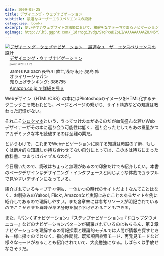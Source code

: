 ```yaml
---
date: 2009-05-25
title: デザイニング・ウェブナビゲーション
subtitle: 最適なユーザーエクスペリエンスの設計
categories: books
excerpt: 使いやすいウェブサイトの構築において、根幹をなすテーマであるナビゲーションのデザインについて、理論から実践まで、豊富な実例と共に解説した書籍
ogimage: http://lh5.ggpht.com/_1drnogi3vdg/ShqPxeDZpLI/AAAAAAAAAZU/N5YICvTUjI4/cat.jpg
---
```


<div class="azlink-box"><div class="azlink-image" style="float:left"><a href="http://www.amazon.co.jp/exec/obidos/ASIN/4873114101/warikiru-22/" name="azlinklink" target="_blank"><img src="http://ecx.images-amazon.com/images/I/51hJv2ygkpL._SL160_.jpg" alt="デザイニング・ウェブナビゲーション ―最適なユーザーエクスペリエンスの設計" style="border:none" /></a></div><div class="azlink-info" style="float:left;margin-left:15px;line-height:120%"><div class="azlink-name" style="margin-bottom:10px;line-height:120%"><a href="http://www.amazon.co.jp/exec/obidos/ASIN/4873114101/warikiru-22/" name="azlinklink" target="_blank">デザイニング・ウェブナビゲーション</a><div class="azlink-powered-date" style="font-size:7pt;margin-top:5px;font-family:verdana;line-height:120%">posted at 2015.1.22</div></div><div class="azlink-detail">James Kalbach,長谷川 敦士,浅野 紀予,児島 修<br />オライリージャパン<br />売り上げランキング: 386785<br /></div><div class="azlink-link" style="margin-top:5px"><a href="http://www.amazon.co.jp/exec/obidos/ASIN/4873114101/warikiru-22/" target="_blank">Amazon.co.jp で詳細を見る</a></div></div><div class="azlink-footer" style="clear:left"></div></div>


Webデザイン（HTML/CSS）の本にはPhotoshopのイメージをHTML化するテクニックこそ教われども、ページとページの繋がり、サイト構造などの知識は教わった記憶がない。

それこそ[シロクマ本](http://www.amazon.co.jp/dp/487311134X?tag=warikiru-22)という、うってつけの本があるのだが血気盛んな若いWebデザイナーがその本に巡り会う可能性は低く、巡り会ったとしてもあの重量かつアカデミックな本を読破するのは至難の業だ。

というわけで、これまでWebナビゲーションに関する知識は暗黙の了解、もしくは断片的な知識しか持ち合わせてない自分にとっては、この本は待ちにまった教科書、つまりはバイブルなのだ。

今日届いたので、読破はちょっと無理があるので印象だけでも紹介したい。本書のページデザインはデザイニング・インタフェースと同じような体裁でカラフルで見やすいデザインになっている。

紹介されているキャプチャ例も、一体いつの時代のサイトだよ！なんてことはなく、お馴染みのYahoo!, Flickr, Amazonなど実際にみたことのあるサイトを例に紹介してあるので理解しやすい。また各章末には参考リソースが明記されているのでここからまた興味がある分野を掘り下げられることもできる。

また、『パンくずナビゲーション』『ステップナビゲーション』『ドロップダウメニュー』などのナビゲーションパターンが網羅されているのはもちろん、第２章ナビゲーションを理解するの情報探索と理論的モデルでは人間が情報を探すときも一様に探すのではなく、指向性閲覧、既知項目検索モード、再発見モードなど様々なモードがあることも紹介されていて、大変勉強になる。しばらくは手放せなさそうだ。
